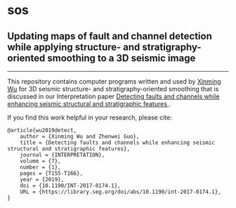 # sos
## Updating maps of fault and channel detection while applying structure- and stratigraphy-oriented smoothing to a 3D seismic image

---
This repository contains computer programs written and used by 
[Xinming Wu](http://www.jsg.utexas.edu/wu/) 
for 3D seismic structure- and stratigraphy-oriented smoothing that is 
  discussed in our Interpretation paper 
[Detecting faults and channels while enhancing seismic structural and stratigraphic features
](https://library.seg.org/doi/abs/10.1190/int-2017-0174.1).

If you find this work helpful in your research, please cite:

    @article{wu2019detect,
        author = {Xinming Wu and Zhenwei Guo},
        title = {Detecting faults and channels while enhancing seismic structural and stratigraphic features},
        journal = {INTERPRETATION},
        volume = {7},
        number = {1},
        pages = {T155-T166},
        year = {2019},
        doi = {10.1190/INT-2017-0174.1},
        URL = {https://library.seg.org/doi/abs/10.1190/int-2017-0174.1},
    }

